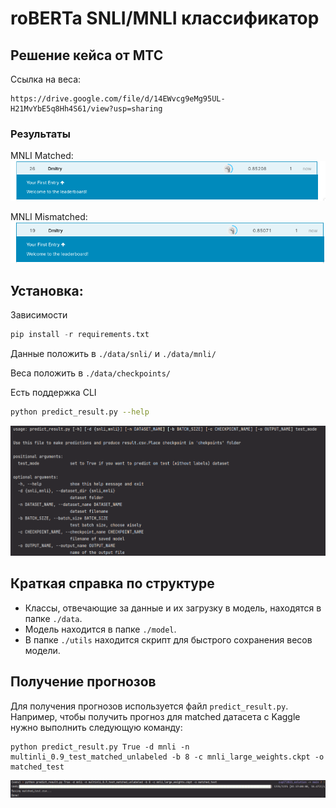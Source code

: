 # roBERTa SNLI/MNLI классификатор

## Решение кейса от МТС

Ссылка на веса:

```
https://drive.google.com/file/d/14EWvcg9eMg95UL-H21MvYbE5q8Hh4S61/view?usp=sharing
```

### Результаты

MNLI Matched:
![](pictures/matched.png)

MNLI Mismatched:
![](pictures/mismatched.png)

## Установка:

Зависимости

```python
pip install -r requirements.txt
```

Данные положить в ``./data/snli/`` и ``./data/mnli/``

Веса положить в ``./data/checkpoints/``

Есть поддержка CLI

```bash
python predict_result.py --help
```

![](pictures/help.png)

## Краткая справка по структуре

- Классы, отвечающие за данные и их загрузку в модель, находятся в папке ``./data``.
- Модель находится в папке ``./model``.
- В папке ``./utils`` находится скрипт для быстрого сохранения весов модели.

## Получение прогнозов

Для получения прогнозов используется файл ``predict_result.py``. Например, чтобы получить прогноз для matched датасета с
Kaggle нужно выполнить следующую команду:

```
python predict_result.py True -d mnli -n multinli_0.9_test_matched_unlabeled -b 8 -c mnli_large_weights.ckpt -o matched_test
```

![](pictures/predict.png)

